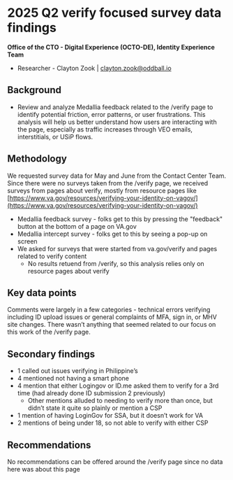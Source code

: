 # 2025 Q2 verify focused survey data findings

**Office of the CTO - Digital Experience (OCTO-DE), Identity Experience Team**

- Researcher - Clayton Zook | clayton.zook@oddball.io


## Background
- Review and analyze Medallia feedback related to the /verify page to identify potential friction, error patterns, or user frustrations. This analysis will help us better understand how users are interacting with the page, especially as traffic increases through VEO emails, interstitials, or USiP flows. 


## Methodology 

We requested survey data for May and June from the Contact Center Team. Since there were no surveys taken from the /verify page, we received surveys from pages about verify, mostly from resource pages like [https://www.va.gov/resources/verifying-your-identity-on-vagov/](https://www.va.gov/resources/verifying-your-identity-on-vagov/)

* Medallia feedback survey - folks get to this by pressing the "feedback" button at the bottom of a page on VA.gov
* Medallia intercept survey - folks get to this by seeing a pop-up on screen
* We asked for surveys that were started from va.gov/verify and pages related to verify content
  * No results retuend from /verify, so this analysis relies only on resource pages about verify

 
## Key data points
Comments were largely in a few categories - technical errors verifying including ID upload issues or general complaints of MFA, sign in, or MHV site changes. There wasn’t anything that seemed related to our focus on this work of the /verify page.


## Secondary findings
- 1 called out issues verifying in Philippine’s
- 4 mentioned not having a smart phone
- 4 mention that either Logingov or ID.me asked them to verify for a 3rd time (had already done ID submission 2 previously)
   - Other mentions alluded to needing to verify more than once, but didn’t state it quite so plainly or mention a CSP
- 1 mention of having LoginGov for SSA, but it doesn’t work for VA
- 2 mentions of being under 18, so not able to verify with either CSP

## Recommendations
No recommendations can be offered around the /verify page since no data here was about this page
